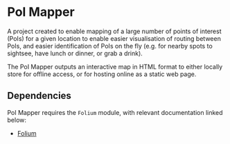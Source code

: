 # PoI Mapper

A project created to enable mapping of a large number of points of interest
(PoIs) for a given location to enable easier visualisation of routing between
PoIs, and easier identification of PoIs on the fly (e.g. for nearby spots to
sightsee, have lunch or dinner, or grab a drink).

The PoI Mapper outputs an interactive map in HTML format to either locally
store for offline access, or for hosting online as a static web page.

## Dependencies

PoI Mapper requires the `Folium` module, with relevant documentation linked
below:

- [Folium](https://pypi.org/project/folium/)